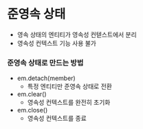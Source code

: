 # 준영속 상태

- 영속 상태의 엔티티가 영속성 컨텓스트에서 분리
- 영속성 컨텍스트 기능 사용 불가

### 준영속 상태로 만드는 방법
- em.detach(member)
    - 특정 엔티티만 준영속 상태로 전환
- em.clear()
    - 영속성 컨텍스트를 완전히 초기화
- em.close()
    - 영속성 컨텍스트를 종료